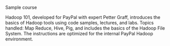 Sample course

Hadoop 101, developed for PayPal with expert Petter Graff, introduces the basics of Hadoop tools using code samples, lectures, and labs. Topics handled: Map Reduce, Hive, Pig, and includes the basics of the Hadoop File System. The instructions are optimized for the internal PayPal Hadoop environment.
